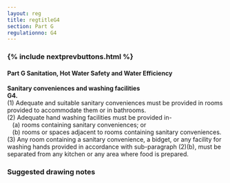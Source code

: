 ```yaml
---
layout: reg
title: regtitleG4
section: Part G
regulationno: G4
---
```


<div class="panel panel-primary">
  <div class="panel-heading">
    <h3 class="panel-title">
      {% include nextprevbuttons.html %}
        <h4>Part G Sanitation, Hot Water Safety and Water Efficiency</h4>
    </h3>
  </div>
  <div class="panel-body">
    <p>
        <strong>Sanitary conveniences and washing facilities</strong><br>
        <strong>G4.</strong><br>
            (1) Adequate and suitable sanitary conveniences must be provided in rooms provided to accommodate them or in bathrooms.<br>
            (2) Adequate hand washing facilities must be provided in-<br>
            &nbsp;&nbsp;&nbsp;(a) rooms containing sanitary conveniences; or<br>
            &nbsp;&nbsp;&nbsp;(b) rooms or spaces adjacent to rooms containing sanitary conveniences.<br>
            (3) Any room containing a sanitary convenience, a bidget, or any facility for washing hands provided in accordance with sub-paragraph (2)(b), must be separated from any kitchen or any area where food is prepared.
    </p>
  </div>
</div>



### Suggested drawing notes
